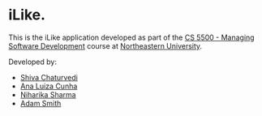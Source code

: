 # iLike.

This is the iLike application developed as part of the [CS 5500 - Managing Software Development](http://www.ccs.neu.edu/course/cs5500f15/) course at [Northeastern University](www.northeastern.edu).

Developed by:
* [Shiva Chaturvedi](https://github.ccs.neu.edu/shivac)
* [Ana Luiza Cunha](https://github.ccs.neu.edu/ana)
* [Niharika Sharma](https://github.ccs.neu.edu/nhrshm10)
* [Adam Smith](https://github.ccs.neu.edu/apsmith)